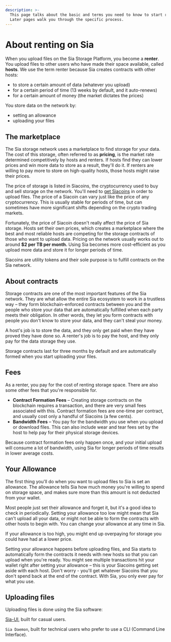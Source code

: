 ```yaml
---
description: >-
  This page talks about the basic and terms you need to know to start renting.
  Later pages walk you through the specific process.
---
```


# About renting on Sia

When you upload files on the Sia Storage Platform, you become a **renter**. You upload files to other users who have made their space available, called **hosts**. We use the term renter because Sia creates contracts with other hosts:

* to store a certain amount of data \(whatever you upload\)
* for a certain period of time \(13 weeks by default, and it auto-renews\)
* for a certain amount of money \(the market dictates the prices\)

You store data on the network by:

* setting an allowance
* uploading your files

## The marketplace

The Sia storage network uses a marketplace to find storage for your data. The cost of this storage, often referred to as **pricing**, is the market rate determined competitively by hosts and renters. If hosts find they can lower prices and win more data to store as a result, they'll do it. If renters are willing to pay more to store on high-quality hosts, those hosts might raise their prices.

The price of storage is listed in Siacoins, the cryptocurrency used to buy and sell storage on the network. You'll need to [get Siacoins](../get-started-with-sia/how-to-buy-siacoins.md) in order to upload files. The price of a Siacoin can vary just like the price of any cryptocurrency. This is usually stable for periods of time, but can sometimes have more significant shifts depending on the crypto trading markets.

Fortunately, the price of Siacoin doesn't really affect the price of Sia storage. Hosts set their own prices, which creates a marketplace where the best and most reliable hosts are competing for the storage contracts of those who want to upload data. Pricing on the network usually works out to around **$2 per TB per month.** Using Sia becomes more cost-efficient as you upload more data and store it for longer periods of time.

Siacoins are utility tokens and their sole purpose is to fulfill contracts on the Sia network.

## **About contracts**

Storage contracts are one of the most important features of the Sia network. They are what allow the entire Sia ecosystem to work in a trustless way – they form blockchain-enforced contracts between you and the people who store your data that are automatically fulfilled when each party meets their obligation. In other words, they let you form contracts with people you don't know to store your data, and they can't steal your money.

A host's job is to store the data, and they only get paid when they have proved they have done so. A renter's job is to pay the host, and they only pay for the data storage they use.

Storage contracts last for three months by default and are automatically formed when you start uploading your files.

## **Fees**

As a renter, you pay for the cost of renting storage space. There are also some other fees that you're responsible for.

* **Contract Formation Fees** – Creating storage contracts on the blockchain requires a transaction, and there are very small fees associated with this. Contract formation fees are one-time per contract, and usually cost only a handful of Siacoins \(a few cents\).
* **Bandwidth Fees** – You pay for the bandwidth you use when you upload or download files. This can also include wear and tear fees set by the host to help pay for their physical storage devices.

Because contract formation fees only happen once, and your initial upload will consume a lot of bandwidth, using Sia for longer periods of time results in lower average costs.

## **Your Allowance**

The first thing you'll do when you want to upload files to Sia is set an allowance. The allowance tells Sia how much money you're willing to spend on storage space, and makes sure more than this amount is not deducted from your wallet.

Most people just set their allowance and forget it, but it's a good idea to check in periodically. Setting your allowance too low might mean that Sia can't upload all your data, or might not be able to form the contracts with other hosts to begin with. You can change your allowance at any time in Sia.

If your allowance is too high, you might end up overpaying for storage you could have had at a lower price.

Setting your allowance happens before uploading files, and Sia starts to automatically form the contracts it needs with new hosts so that you can upload when you're ready. You might see multiple transactions hit your wallet right after setting your allowance – this is your Siacoins getting set aside with each host. Don't worry - you'll get whatever Siacoins that you don't spend back at the end of the contract. With Sia, you only ever pay for what you use.

## **Uploading files**

Uploading files is done using the Sia software:

[Sia-UI](https://support.sia.tech/article/lsk44kqzx2-sia-ui-how-to-download-and-install), built for casual users.

`Sia Daemon`, built for technical users who prefer to use a CLI \(Command Line Interface\).

